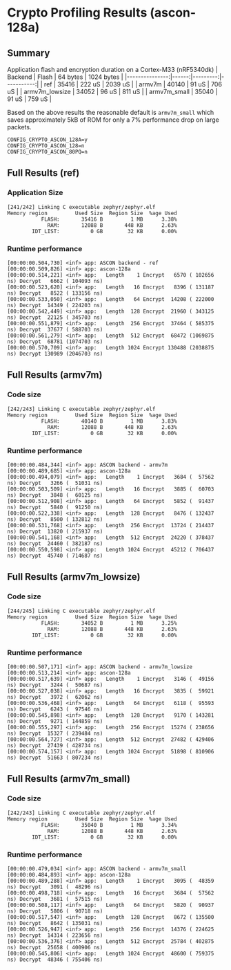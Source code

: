 # Crypto Profiling Results (ascon-128a)

## Summary
Application flash and encryption duration on a Cortex-M33 (nRF5340dk)
|        Backend | Flash | 64 bytes | 1024 bytes |
|---------------:|------:|---------:|-----------:|
|            ref | 35416 |   222 uS |    2039 uS |
|         armv7m | 40140 |    91 uS |     706 uS |
| armv7m_lowsize | 34052 |    96 uS |     811 uS |
|   armv7m_small | 35040 |    91 uS |     759 uS |

Based on the above results the reasonable default is `armv7m_small` which saves
approximately 5kB of ROM for only a 7% performance drop on large packets.

```
CONFIG_CRYPTO_ASCON_128A=y
CONFIG_CRYPTO_ASCON_128=n
CONFIG_CRYPTO_ASCON_80PQ=n
```

## Full Results (ref)
### Application Size
```
[241/242] Linking C executable zephyr/zephyr.elf
Memory region         Used Size  Region Size  %age Used
           FLASH:       35416 B         1 MB      3.38%
             RAM:       12088 B       448 KB      2.63%
        IDT_LIST:          0 GB        32 KB      0.00%
```
### Runtime performance
```
[00:00:00.504,730] <inf> app: ASCON backend - ref
[00:00:00.509,826] <inf> app: ascon-128a
[00:00:00.514,221] <inf> app:   Length    1 Encrypt   6570 ( 102656 ns) Decrypt   6662 ( 104093 ns)
[00:00:00.523,620] <inf> app:   Length   16 Encrypt   8396 ( 131187 ns) Decrypt   8522 ( 133156 ns)
[00:00:00.533,050] <inf> app:   Length   64 Encrypt  14208 ( 222000 ns) Decrypt  14349 ( 224203 ns)
[00:00:00.542,449] <inf> app:   Length  128 Encrypt  21960 ( 343125 ns) Decrypt  22125 ( 345703 ns)
[00:00:00.551,879] <inf> app:   Length  256 Encrypt  37464 ( 585375 ns) Decrypt  37677 ( 588703 ns)
[00:00:00.561,279] <inf> app:   Length  512 Encrypt  68472 (1069875 ns) Decrypt  68781 (1074703 ns)
[00:00:00.570,709] <inf> app:   Length 1024 Encrypt 130488 (2038875 ns) Decrypt 130989 (2046703 ns)
```

## Full Results (armv7m)
### Code size
```
[242/243] Linking C executable zephyr/zephyr.elf
Memory region         Used Size  Region Size  %age Used
           FLASH:       40140 B         1 MB      3.83%
             RAM:       12088 B       448 KB      2.63%
        IDT_LIST:          0 GB        32 KB      0.00%
```
### Runtime performance
```
[00:00:00.484,344] <inf> app: ASCON backend - armv7m
[00:00:00.489,685] <inf> app: ascon-128a
[00:00:00.494,079] <inf> app:   Length    1 Encrypt   3684 (  57562 ns) Decrypt   3266 (  51031 ns)
[00:00:00.503,509] <inf> app:   Length   16 Encrypt   3885 (  60703 ns) Decrypt   3848 (  60125 ns)
[00:00:00.512,908] <inf> app:   Length   64 Encrypt   5852 (  91437 ns) Decrypt   5840 (  91250 ns)
[00:00:00.522,338] <inf> app:   Length  128 Encrypt   8476 ( 132437 ns) Decrypt   8500 ( 132812 ns)
[00:00:00.531,768] <inf> app:   Length  256 Encrypt  13724 ( 214437 ns) Decrypt  13820 ( 215937 ns)
[00:00:00.541,168] <inf> app:   Length  512 Encrypt  24220 ( 378437 ns) Decrypt  24460 ( 382187 ns)
[00:00:00.550,598] <inf> app:   Length 1024 Encrypt  45212 ( 706437 ns) Decrypt  45740 ( 714687 ns)
```

## Full Results (armv7m_lowsize)
### Code size
```
[244/245] Linking C executable zephyr/zephyr.elf
Memory region         Used Size  Region Size  %age Used
           FLASH:       34052 B         1 MB      3.25%
             RAM:       12088 B       448 KB      2.63%
        IDT_LIST:          0 GB        32 KB      0.00%
```
### Runtime performance
```
[00:00:00.507,171] <inf> app: ASCON backend - armv7m_lowsize
[00:00:00.513,214] <inf> app: ascon-128a
[00:00:00.517,639] <inf> app:   Length    1 Encrypt   3146 (  49156 ns) Decrypt   3244 (  50687 ns)
[00:00:00.527,038] <inf> app:   Length   16 Encrypt   3835 (  59921 ns) Decrypt   3972 (  62062 ns)
[00:00:00.536,468] <inf> app:   Length   64 Encrypt   6118 (  95593 ns) Decrypt   6243 (  97546 ns)
[00:00:00.545,898] <inf> app:   Length  128 Encrypt   9170 ( 143281 ns) Decrypt   9271 ( 144859 ns)
[00:00:00.555,297] <inf> app:   Length  256 Encrypt  15274 ( 238656 ns) Decrypt  15327 ( 239484 ns)
[00:00:00.564,727] <inf> app:   Length  512 Encrypt  27482 ( 429406 ns) Decrypt  27439 ( 428734 ns)
[00:00:00.574,157] <inf> app:   Length 1024 Encrypt  51898 ( 810906 ns) Decrypt  51663 ( 807234 ns)
```
## Full Results (armv7m_small)
### Code size
```
[242/243] Linking C executable zephyr/zephyr.elf
Memory region         Used Size  Region Size  %age Used
           FLASH:       35040 B         1 MB      3.34%
             RAM:       12088 B       448 KB      2.63%
        IDT_LIST:          0 GB        32 KB      0.00%
```
### Runtime performance
```
[00:00:00.479,034] <inf> app: ASCON backend - armv7m_small
[00:00:00.484,893] <inf> app: ascon-128a
[00:00:00.489,288] <inf> app:   Length    1 Encrypt   3095 (  48359 ns) Decrypt   3091 (  48296 ns)
[00:00:00.498,718] <inf> app:   Length   16 Encrypt   3684 (  57562 ns) Decrypt   3681 (  57515 ns)
[00:00:00.508,117] <inf> app:   Length   64 Encrypt   5820 (  90937 ns) Decrypt   5806 (  90718 ns)
[00:00:00.517,547] <inf> app:   Length  128 Encrypt   8672 ( 135500 ns) Decrypt   8642 ( 135031 ns)
[00:00:00.526,947] <inf> app:   Length  256 Encrypt  14376 ( 224625 ns) Decrypt  14314 ( 223656 ns)
[00:00:00.536,376] <inf> app:   Length  512 Encrypt  25784 ( 402875 ns) Decrypt  25658 ( 400906 ns)
[00:00:00.545,806] <inf> app:   Length 1024 Encrypt  48600 ( 759375 ns) Decrypt  48346 ( 755406 ns)
```
